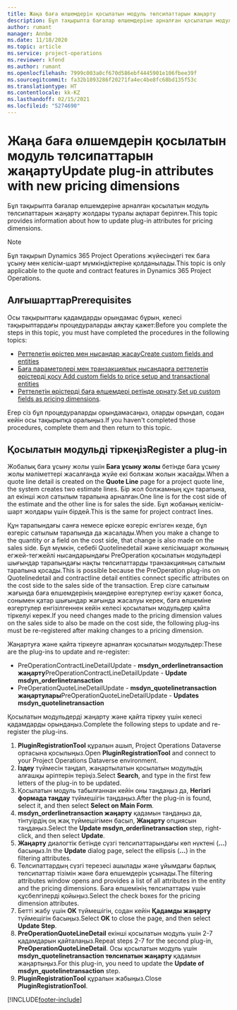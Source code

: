 ```yaml
---
title: Жаңа баға өлшемдерін қосылатын модуль төлсипаттарын жаңарту
description: Бұл тақырыпта бағалар өлшемдеріне арналған қосылатын модуль төлсипаттарын жаңарту жолдары туралы ақпарат берілген.
author: rumant
manager: Annbe
ms.date: 11/18/2020
ms.topic: article
ms.service: project-operations
ms.reviewer: kfend
ms.author: rumant
ms.openlocfilehash: 7999c003a0cf670d586ebf4445901e106fbee39f
ms.sourcegitcommit: fa32b1893286f20271fa4ec4be8fc68bd135f53c
ms.translationtype: HT
ms.contentlocale: kk-KZ
ms.lasthandoff: 02/15/2021
ms.locfileid: "5274690"
---
```

# <a name="update-plug-in-attributes-with-new-pricing-dimensions"></a><span data-ttu-id="aa5e1-103">Жаңа баға өлшемдерін қосылатын модуль төлсипаттарын жаңарту</span><span class="sxs-lookup"><span data-stu-id="aa5e1-103">Update plug-in attributes with new pricing dimensions</span></span>

<span data-ttu-id="aa5e1-104">Бұл тақырыпта бағалар өлшемдеріне арналған қосылатын модуль төлсипаттарын жаңарту жолдары туралы ақпарат берілген.</span><span class="sxs-lookup"><span data-stu-id="aa5e1-104">This topic provides information about how to update plug-in attributes for pricing dimensions.</span></span>

> [!NOTE]
> <span data-ttu-id="aa5e1-105">Бұл тақырып Dynamics 365 Project Operations жүйесіндегі тек баға ұсыну мен келісім-шарт мүмкіндіктеріне қолданылады.</span><span class="sxs-lookup"><span data-stu-id="aa5e1-105">This topic is only applicable to the quote and contract features in Dynamics 365 Project Operations.</span></span>

## <a name="prerequisites"></a><span data-ttu-id="aa5e1-106">Алғышарттар</span><span class="sxs-lookup"><span data-stu-id="aa5e1-106">Prerequisites</span></span>
<span data-ttu-id="aa5e1-107">Осы тақырыптағы қадамдарды орындамас бұрын, келесі тақырыптардағы процедураларды аяқтау қажет:</span><span class="sxs-lookup"><span data-stu-id="aa5e1-107">Before you complete the steps in this topic, you must have completed the procedures in the following topics:</span></span>

  - [<span data-ttu-id="aa5e1-108">Реттелетін өрістер мен нысандар жасау</span><span class="sxs-lookup"><span data-stu-id="aa5e1-108">Create custom fields and entities</span></span>](create-custom-fields-entities-pricing-dimensions.md) 
  - [<span data-ttu-id="aa5e1-109">Баға параметрлері мен транзакциялық нысандарға реттелетін өрістерді қосу </span><span class="sxs-lookup"><span data-stu-id="aa5e1-109">Add custom fields to price setup and transactional entities</span></span>](add-custom-fields-price-setup-transactional-entities.md)
  - <span data-ttu-id="aa5e1-110">[Реттелетін өрістерді баға өлшемдері ретінде орнату](set-up-custom-fields-pricing-dimensions.md).</span><span class="sxs-lookup"><span data-stu-id="aa5e1-110">[Set up custom fields as pricing dimensions](set-up-custom-fields-pricing-dimensions.md).</span></span> 
  
<span data-ttu-id="aa5e1-111">Егер сіз бұл процедураларды орындамасаңыз, оларды орындап, содан кейін осы тақырыпқа оралыңыз.</span><span class="sxs-lookup"><span data-stu-id="aa5e1-111">If you haven't completed those procedures, complete them and then return to this topic.</span></span>

## <a name="register-a-plug-in"></a><span data-ttu-id="aa5e1-112">Қосылатын модульді тіркеңіз</span><span class="sxs-lookup"><span data-stu-id="aa5e1-112">Register a plug-in</span></span>
<span data-ttu-id="aa5e1-113">Жобалық баға ұсыну жолы үшін **Баға ұсыну жолы** бетінде баға ұсыну жолы мәліметтері жасалғанда жүйе екі болжам жолын жасайды.</span><span class="sxs-lookup"><span data-stu-id="aa5e1-113">When a quote line detail is created on the **Quote Line** page for a project quote line, the system creates two estimate lines.</span></span> <span data-ttu-id="aa5e1-114">Бір жол болжамның құн тарапына, ал екінші жол сатылым тарапына арналған.</span><span class="sxs-lookup"><span data-stu-id="aa5e1-114">One line is for the cost side of the estimate and the other line is for sales the side.</span></span> <span data-ttu-id="aa5e1-115">Бұл жобаның келісім-шарт жолдары үшін бірдей.</span><span class="sxs-lookup"><span data-stu-id="aa5e1-115">This is the same  for project contract lines.</span></span>

<span data-ttu-id="aa5e1-116">Құн тарапындағы санға немесе өріске өзгеріс енгізген кезде, бұл өзгеріс сатылым тарапында да жасалады.</span><span class="sxs-lookup"><span data-stu-id="aa5e1-116">When you make a change to the quantity or a field on the cost side, that change is also made on the sales side.</span></span> <span data-ttu-id="aa5e1-117">Бұл мүмкін, себебі Quotelinedetail және келісімшарт жолының егжей-тегжейлі нысандарындағы PreOperation қосылатын модульдері шығындар тарапындағы нақты төлсипаттарды транзакцияның сатылым тарапына қосады.</span><span class="sxs-lookup"><span data-stu-id="aa5e1-117">This is possible because the PreOperation plug-ins on Quotelinedetail and contractline detail entities connect specific attributes on the cost side to the sales side of the transaction.</span></span> <span data-ttu-id="aa5e1-118">Егер сізге сатылым жағында баға өлшемдерінің мәндеріне өзгертулер енгізу қажет болса, сонымен қатар шығындар жағында жасалуы керек, баға өлшеміне өзгертулер енгізілгеннен кейін келесі қосылатын модульдер қайта тіркелуі керек.</span><span class="sxs-lookup"><span data-stu-id="aa5e1-118">If you need changes made to the pricing dimension values on the sales side to also be made on the cost side, the following plug-ins must be re-registered after making changes to a pricing dimension.</span></span>

<span data-ttu-id="aa5e1-119">Жаңартуға және қайта тіркеуге арналған қосылатын модульдер:</span><span class="sxs-lookup"><span data-stu-id="aa5e1-119">These are the plug-ins to update and re-register:</span></span>

- <span data-ttu-id="aa5e1-120">PreOperationContractLineDetailUpdate - **msdyn_orderlinetransaction жаңарту**</span><span class="sxs-lookup"><span data-stu-id="aa5e1-120">PreOperationContractLineDetailUpdate - **Update msdyn_orderlinetransaction**</span></span>
- <span data-ttu-id="aa5e1-121">PreOperationQuoteLineDetailUpdate - **msdyn_quotelinetransaction жаңартулары**</span><span class="sxs-lookup"><span data-stu-id="aa5e1-121">PreOperationQuoteLineDetailUpdate - **Updates msdyn_quotelinetransaction**</span></span>

<span data-ttu-id="aa5e1-122">Қосылатын модульдерді жаңарту және қайта тіркеу үшін келесі қадамдарды орындаңыз.</span><span class="sxs-lookup"><span data-stu-id="aa5e1-122">Complete the following steps to update and re-register the plug-ins.</span></span>

1. <span data-ttu-id="aa5e1-123">**PluginRegistrationTool** құралын ашып, Project Operations Dataverse ортасына қосылыңыз.</span><span class="sxs-lookup"><span data-stu-id="aa5e1-123">Open **PluginRegistrationTool** and connect to your Project Operations Dataverse environment.</span></span>
2. <span data-ttu-id="aa5e1-124">**Іздеу** түймесін таңдап, жаңартылатын қосылатын модульдің алғашқы әріптерін теріңіз.</span><span class="sxs-lookup"><span data-stu-id="aa5e1-124">Select **Search**, and type in the first few letters of the plug-in to be updated.</span></span>
3. <span data-ttu-id="aa5e1-125">Қосылатын модуль табылғаннан кейін оны таңдаңыз да, **Негізгі формада таңдау** түймешігін таңдаңыз.</span><span class="sxs-lookup"><span data-stu-id="aa5e1-125">After the plug-in is found, select it, and then select **Select on Main Form**.</span></span>
4. <span data-ttu-id="aa5e1-126">**msdyn_orderlinetransaction жаңарту** қадамын таңдаңыз да, тінтуірдің оң жақ түймешігімен басып, **Жаңарту** опциясын таңдаңыз.</span><span class="sxs-lookup"><span data-stu-id="aa5e1-126">Select the **Update msdyn_orderlinetransaction** step, right-click, and then select **Update**.</span></span>
5. <span data-ttu-id="aa5e1-127">**Жаңарту** диалогтік бетінде сүзгі төлсипаттарындағы көп нүктені (**…**) басыңыз.</span><span class="sxs-lookup"><span data-stu-id="aa5e1-127">In the **Update** dialog page, select the ellipsis (**...**) in the filtering attributes.</span></span>
6. <span data-ttu-id="aa5e1-128">Төлсипаттардың сүзгі терезесі ашылады және ұйымдағы барлық төлсипаттар тізімін және баға өлшемдерін ұсынады.</span><span class="sxs-lookup"><span data-stu-id="aa5e1-128">The filtering attributes window opens and provides a list of all attributes in the entity and the pricing dimensions.</span></span> <span data-ttu-id="aa5e1-129">Баға өлшемінің төлсипаттары үшін құсбелгілерді қойыңыз.</span><span class="sxs-lookup"><span data-stu-id="aa5e1-129">Select the check boxes for the pricing dimension attributes.</span></span>
7. <span data-ttu-id="aa5e1-130">Бетті жабу үшін **OK** түймешігін, содан кейін **Қадамды жаңарту** түймешігін басыңыз.</span><span class="sxs-lookup"><span data-stu-id="aa5e1-130">Select **OK** to close the page, and then select **Update Step**.</span></span>
8. <span data-ttu-id="aa5e1-131">**PreOperationQuoteLineDetail** екінші қосылатын модуль үшін 2-7 қадамдарын қайталаңыз.</span><span class="sxs-lookup"><span data-stu-id="aa5e1-131">Repeat steps 2-7 for the second plug-in, **PreOperationQuoteLineDetail**.</span></span> <span data-ttu-id="aa5e1-132">Осы қосылатын модуль үшін **msdyn_quotelinetransaction төлсипатын жаңарту** қадамын жаңартыңыз.</span><span class="sxs-lookup"><span data-stu-id="aa5e1-132">For this plug-in, you need to update the **Update of msdyn_quotelinetransaction** step.</span></span>
9. <span data-ttu-id="aa5e1-133">**PluginRegistrationTool** құралын жабыңыз.</span><span class="sxs-lookup"><span data-stu-id="aa5e1-133">Close **PluginRegistrationTool**.</span></span>


[!INCLUDE[footer-include](../includes/footer-banner.md)]
